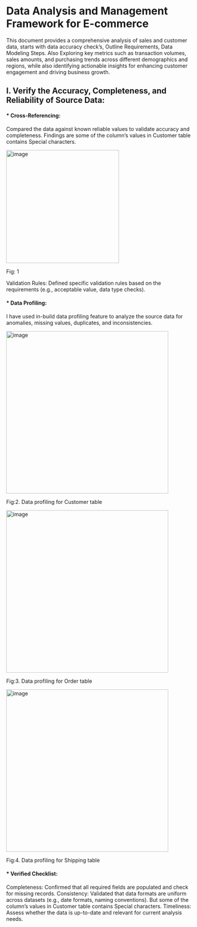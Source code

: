 # Data Analysis and Management Framework for E-commerce

This document provides a comprehensive analysis of sales and customer data, starts with data accuracy check’s, Outline Requirements, Data Modeling Steps. Also Exploring key metrics such as transaction volumes, sales amounts, and purchasing trends across different demographics and regions, while also identifying actionable insights for enhancing customer engagement and driving business growth.

## I. Verify the Accuracy, Completeness, and Reliability of Source Data:
#### * Cross-Referencing: 

Compared the data against known reliable values to validate accuracy and completeness.
Findings are some of the column’s values in Customer table contains Special characters. 

<img width="302" alt="image" src="https://github.com/user-attachments/assets/87e7e4ed-45f6-4606-b3e9-7ad512c13a33">

Fig: 1

Validation Rules: Defined specific validation rules based on the requirements (e.g., acceptable value, data type checks).

#### * Data Profiling:

I have used in-build data profiling feature to analyze the source data for anomalies, missing values, 
duplicates, and inconsistencies.

<img width="434" alt="image" src="https://github.com/user-attachments/assets/ea6cf6cd-81a3-42b7-a941-f3553e787152">

Fig:2. Data profiling for Customer table

<img width="434" alt="image" src="https://github.com/user-attachments/assets/ac1fed62-5caa-41da-af07-7ce225830f3e">

Fig:3. Data profiling for Order table 

<img width="434" alt="image" src="https://github.com/user-attachments/assets/3b9363b7-4861-4600-b8e4-f1a324e03087">

Fig:4. Data profiling for Shipping table


#### * Verified Checklist:

Completeness: Confirmed that all required fields are populated and check for missing records.
Consistency: Validated that data formats are uniform across datasets (e.g., date formats, naming conventions). But some of the column’s values in Customer table contains Special characters.
Timeliness: Assess whether the data is up-to-date and relevant for current analysis needs.

